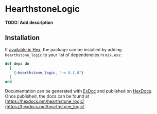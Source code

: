 # HearthstoneLogic

**TODO: Add description**

## Installation

If [available in Hex](https://hex.pm/docs/publish), the package can be installed
by adding `hearthstone_logic` to your list of dependencies in `mix.exs`:

```elixir
def deps do
  [
    {:hearthstone_logic, "~> 0.1.0"}
  ]
end
```

Documentation can be generated with [ExDoc](https://github.com/elixir-lang/ex_doc)
and published on [HexDocs](https://hexdocs.pm). Once published, the docs can
be found at [https://hexdocs.pm/hearthstone_logic](https://hexdocs.pm/hearthstone_logic).

